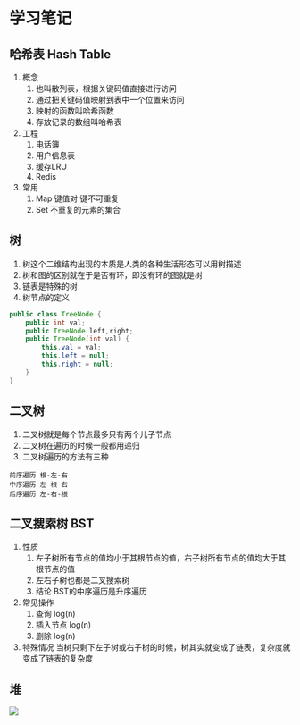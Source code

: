 # 学习笔记
## 哈希表 Hash Table
1. 概念
    1. 也叫散列表，根据关键码值直接进行访问
    2. 通过把关键码值映射到表中一个位置来访问
    3. 映射的函数叫哈希函数
    4. 存放记录的数组叫哈希表
2. 工程
    1. 电话簿
    2. 用户信息表
    3. 缓存LRU
    4. Redis
3. 常用
    1. Map 键值对 键不可重复
    2. Set 不重复的元素的集合
## 树
1. 树这个二维结构出现的本质是人类的各种生活形态可以用树描述
2. 树和图的区别就在于是否有环，即没有环的图就是树
3. 链表是特殊的树
4. 树节点的定义
```java
public class TreeNode {
    public int val;
    public TreeNode left,right;
    public TreeNode(int val) {
        this.val = val;
        this.left = null;
        this.right = null;
    }
}
```
## 二叉树
1. 二叉树就是每个节点最多只有两个儿子节点
2. 二叉树在遍历的时候一般都用递归
3. 二叉树遍历的方法有三种
```text
前序遍历 根-左-右
中序遍历 左-根-右
后序遍历 左-右-根
```
## 二叉搜索树 BST
1. 性质
    1. 左子树所有节点的值均小于其根节点的值，右子树所有节点的值均大于其根节点的值
    2. 左右子树也都是二叉搜索树
    3. 结论 BST的中序遍历是升序遍历
2. 常见操作
    1. 查询 log(n)
    2. 插入节点 log(n)
    3. 删除 log(n) 
3. 特殊情况
当树只剩下左子树或右子树的时候，树其实就变成了链表，复杂度就变成了链表的复杂度
## 堆




![](https://cdn.nlark.com/yuque/0/2020/png/564594/1597025246737-833b4670-df38-4dad-bc54-32977f06cefd.png)<a name="ECRup"></a>

